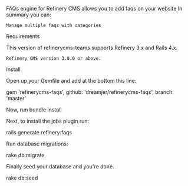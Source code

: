 FAQs engine for Refinery CMS allows you to add faqs on your website
In summary you can:

    Manage multiple faqs with categories

Requirements

This version of refinerycms-teams supports Refinery 3.x and Rails 4.x.

    Refinery CMS version 3.0.0 or above.

Install

Open up your Gemfile and add at the bottom this line:

gem 'refinerycms-faqs', github: 'dreamjer/refinerycms-faqs', branch: 'master'

Now, run bundle install

Next, to install the jobs plugin run:

rails generate refinery:faqs

Run database migrations:

rake db:migrate

Finally seed your database and you're done.

rake db:seed
